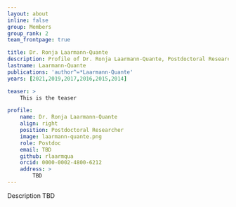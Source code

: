 ```yaml
---
layout: about
inline: false
group: Members
group_rank: 2
team_frontpage: true

title: Dr. Ronja Laarmann-Quante
description: Profile of Dr. Ronja Laarmann-Quante, Postdoctoral Researcher
lastname: Laarmann-Quante
publications: 'author^=*Laarmann-Quante'
years: [2021,2019,2017,2016,2015,2014]

teaser: >
    This is the teaser

profile:
    name: Dr. Ronja Laarmann-Quante
    align: right
    position: Postdoctoral Researcher
    image: laarmann-quante.png
    role: Postdoc
    email: TBD
    github: rlaarmqua
    orcid: 0000-0002-4800-6212
    address: >
        TBD
---
```


Description TBD


